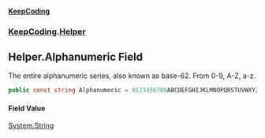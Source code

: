 #### [KeepCoding](index.md 'index')
### [KeepCoding](KeepCoding.md 'KeepCoding').[Helper](Helper.md 'KeepCoding.Helper')
## Helper.Alphanumeric Field
The entire alphanumeric series, also known as base-62. From 0-9, A-Z, a-z.  
```csharp
public const string Alphanumeric = 0123456789ABCDEFGHIJKLMNOPQRSTUVWXYZabcdefghijklmnopqrstuvwxyz;
```
#### Field Value
[System.String](https://docs.microsoft.com/en-us/dotnet/api/System.String 'System.String')
